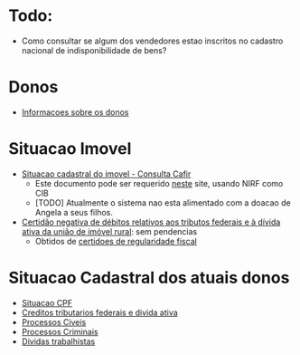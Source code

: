 # Todo:
  - Como consultar se algum dos vendedores estao inscritos no cadastro nacional de indisponibilidade de bens?

# Donos
  - [Informacoes sobre os donos](informacao_sobre_os_donos.md)

# Situacao Imovel
  - [Situacao cadastral do imovel - Consulta Cafir](situacao_cadastral_imovel/consulta_cafir.pdf)
    - Este documento pode ser requerido [neste](https://coletorcafir.receita.fazenda.gov.br/coletor/consulta/consultaCafir.jsf) site, usando NIRF como CIB
    - [TODO] Atualmente o sistema nao esta alimentado com a doacao de Angela a seus filhos.
  - [Certidão negativa de débitos relativos aos tributos federais e à dívida ativa da união de imóvel rural](situacao_cadastral_imovel/divida_ativa_uniao_de_imovel_rural/certidao_negativa_debitos_federais_imovel.pdf): sem pendencias
    - Obtidos de [certidoes de regularidade fiscal](https://www.gov.br/pt-br/servicos/emitir-certidao-de-regularidade-fiscal)

# Situacao Cadastral dos atuais donos
  - [Situacao CPF](situacao_cadastral_imovel/verificacao_de_CPF.md)
  - [Creditos tributarios federais e divida ativa](situacao_cadastral_imovel/debitos_tributarios_federais_e_divida_ativa_uniao.md)
  - [Processos Civeis](situacao_cadastral_imovel/processos_civeis.md)
  - [Processos Criminais](situacao_cadastral_imovel/processos_criminais.md)
  - [Dividas trabalhistas](situacao_cadastral_imovel/dividas_trabalhistas.md)
